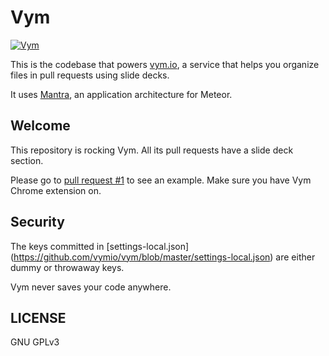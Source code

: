 # Vym

[![Vym](https://img.shields.io/badge/Reviewing%20with-Vym-blue.svg)](https://vym.io)

This is the codebase that powers [vym.io](https://vym.io), a service that helps
you organize files in pull requests using slide decks.

It uses [Mantra](https://kadirahq.github.io/mantra/), an application architecture
for Meteor.

## Welcome

This repository is rocking Vym. All its pull requests have a slide deck section.

Please go to [pull request  #1](https://github.com/vymio/vym/pull/1) to see an
example. Make sure you have Vym Chrome extension on.


## Security

The keys committed in [settings-local.json]
(https://github.com/vymio/vym/blob/master/settings-local.json) are either dummy
or throwaway keys.

Vym never saves your code anywhere.


## LICENSE

GNU GPLv3
